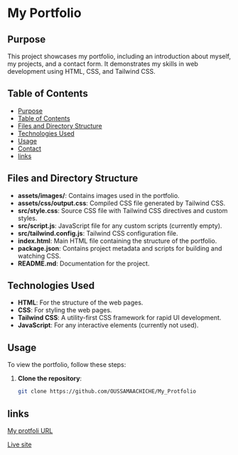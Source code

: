 # My Portfolio

## Purpose
This project showcases my portfolio, including an introduction about myself, my projects, and a contact form. It demonstrates my skills in web development using HTML, CSS, and Tailwind CSS.

## Table of Contents
- [Purpose](#purpose)
- [Table of Contents](#table-of-contents)
- [Files and Directory Structure](#files-and-directory-structure)
- [Technologies Used](#technologies-used)
- [Usage](#usage)
- [Contact](#contact)
- [links](#links)

## Files and Directory Structure
- **assets/images/**: Contains images used in the portfolio.
- **assets/css/output.css**: Compiled CSS file generated by Tailwind CSS.
- **src/style.css**: Source CSS file with Tailwind CSS directives and custom styles.
- **src/script.js**: JavaScript file for any custom scripts (currently empty).
- **src/tailwind.config.js**: Tailwind CSS configuration file.
- **index.html**: Main HTML file containing the structure of the portfolio.
- **package.json**: Contains project metadata and scripts for building and watching CSS.
- **README.md**: Documentation for the project.

## Technologies Used
- **HTML**: For the structure of the web pages.
- **CSS**: For styling the web pages.
- **Tailwind CSS**: A utility-first CSS framework for rapid UI development.
- **JavaScript**: For any interactive elements (currently not used).

## Usage
To view the portfolio, follow these steps:

1. **Clone the repository**:
   ```sh
   git clone https://github.com/OUSSAMAACHICHE/My_Protfolio

## links
[My protfoli URL](https://github.com/OUSSAMAACHICHE/My_Protfolio)

[Live site](https://oussamaachiche.github.io/My_Protfolio/)
